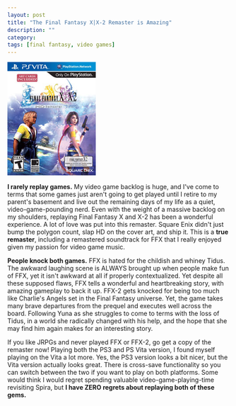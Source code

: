 ```yaml
---
layout: post
title: "The Final Fantasy X|X-2 Remaster is Amazing"
description: ""
category: 
tags: [final fantasy, video games]
---
```


<div class="float-image-right">	
  	<img style="border: 0px;" src="/assets/images/posts/2014-05-08/ffx-hd.jpg"/> 
  	<p><strong>I rarely replay games.</strong> My video game backlog is huge, and I've come to terms that some games just aren't going to get played until I retire to my parent's basement and live out the remaining days of my life as a quiet, video-game-pounding nerd. Even with the weight of a massive backlog on my shoulders, replaying Final Fantasy X and X-2 has been a wonderful experience. A lot of love was put into this remaster. Square Enix didn't just bump the polygon count, slap HD on the cover art, and ship it. This is a <strong>true remaster</strong>, including a remastered soundtrack for FFX that I really enjoyed given my passion for video game music.</p>
</div>

**People knock both games.** FFX is hated for the childish and whiney Tidus. The awkward laughing scene is ALWAYS brought up when people make fun of FFX, yet it isn't awkward at all if properly contextualized. Yet despite all these supposed flaws, FFX tells a wonderful and heartbreaking story, with amazing gameplay to back it up. FFX-2 gets knocked for being too much like Charlie's Angels set in the Final Fantasy universe. Yet, the game takes many brave departures from the prequel and executes well across the board. Following Yuna as she struggles to come to terms with the loss of Tidus, in a world she radically changed with his help, and the hope that she may find him again makes for an interesting story.

If you like JRPGs and never played FFX or FFX-2, go get a copy of the remaster now! Playing both the PS3 and PS Vita version, I found myself playing on the Vita a lot more. Yes, the PS3 version looks a bit nicer, but the Vita version actually looks great. There is cross-save functionality so you can switch between the two if you want to play on both platforms. Some would think I would regret spending valuable video-game-playing-time revisiting Spira, but **I have ZERO regrets about replaying both of these gems.**